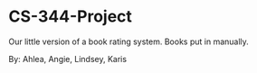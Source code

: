 # CS-344-Project

Our little version of a book rating system. Books put in manually.

By: Ahlea, Angie, Lindsey, Karis
